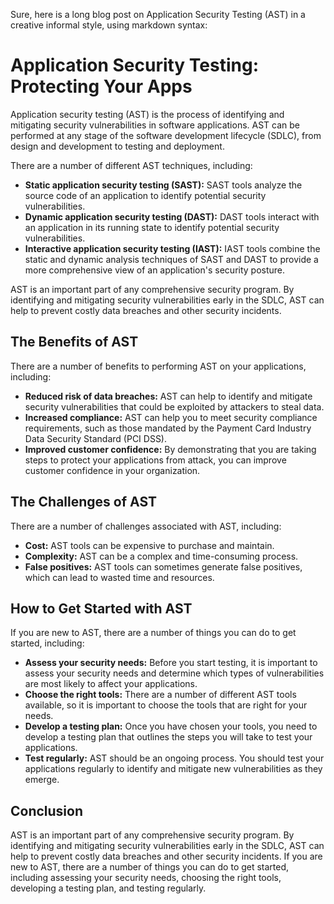 Sure, here is a long blog post on Application Security Testing (AST) in a creative informal style, using markdown syntax:

# Application Security Testing: Protecting Your Apps

Application security testing (AST) is the process of identifying and mitigating security vulnerabilities in software applications. AST can be performed at any stage of the software development lifecycle (SDLC), from design and development to testing and deployment.

There are a number of different AST techniques, including:

* **Static application security testing (SAST):** SAST tools analyze the source code of an application to identify potential security vulnerabilities.
* **Dynamic application security testing (DAST):** DAST tools interact with an application in its running state to identify potential security vulnerabilities.
* **Interactive application security testing (IAST):** IAST tools combine the static and dynamic analysis techniques of SAST and DAST to provide a more comprehensive view of an application's security posture.

AST is an important part of any comprehensive security program. By identifying and mitigating security vulnerabilities early in the SDLC, AST can help to prevent costly data breaches and other security incidents.

## The Benefits of AST

There are a number of benefits to performing AST on your applications, including:

* **Reduced risk of data breaches:** AST can help to identify and mitigate security vulnerabilities that could be exploited by attackers to steal data.
* **Increased compliance:** AST can help you to meet security compliance requirements, such as those mandated by the Payment Card Industry Data Security Standard (PCI DSS).
* **Improved customer confidence:** By demonstrating that you are taking steps to protect your applications from attack, you can improve customer confidence in your organization.

## The Challenges of AST

There are a number of challenges associated with AST, including:

* **Cost:** AST tools can be expensive to purchase and maintain.
* **Complexity:** AST can be a complex and time-consuming process.
* **False positives:** AST tools can sometimes generate false positives, which can lead to wasted time and resources.

## How to Get Started with AST

If you are new to AST, there are a number of things you can do to get started, including:

* **Assess your security needs:** Before you start testing, it is important to assess your security needs and determine which types of vulnerabilities are most likely to affect your applications.
* **Choose the right tools:** There are a number of different AST tools available, so it is important to choose the tools that are right for your needs.
* **Develop a testing plan:** Once you have chosen your tools, you need to develop a testing plan that outlines the steps you will take to test your applications.
* **Test regularly:** AST should be an ongoing process. You should test your applications regularly to identify and mitigate new vulnerabilities as they emerge.

## Conclusion

AST is an important part of any comprehensive security program. By identifying and mitigating security vulnerabilities early in the SDLC, AST can help to prevent costly data breaches and other security incidents. If you are new to AST, there are a number of things you can do to get started, including assessing your security needs, choosing the right tools, developing a testing plan, and testing regularly.